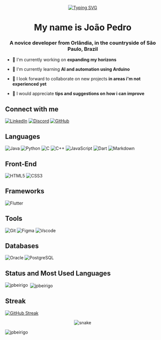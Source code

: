 <div align="center">

[![Typing SVG](https://readme-typing-svg.herokuapp.com?font=Roboto&weight=900&size=40&pause=1000&center=true&vCenter=true&random=false&width=913&lines=Hello+There)](https://git.io/typing-svg)
</div>

<h1 align="center">My name is João Pedro </h1> 
<h3 align="center">A novice developer from Orlândia, in the countryside of São Paulo, Brazil
</h3>

- 🔭 I'm currently working on  **expanding my horizons**

- 🌱 I'm currently learning **AI and automation using Arduino**

- 👯 I look forward to collaborate on new projects **in areas i'm not experienced yet**

- 🤝 I would appreciate **tips and suggestions on how i can improve**

## Connect with me
[![LinkedIn](https://img.shields.io/badge/linkedin-%230077B5.svg?style=for-the-badge&logo=linkedin&logoColor=white)](https://www.linkedin.com/in/joão-pedro-ferreira-beirigo-8130b7269/) [![Discord](https://img.shields.io/badge/Discord-7289DA?style=for-the-badge&logo=discord&logoColor=white)](https://discord.com/channels/@granek./) [![GitHub](https://img.shields.io/badge/GitHub-100000?style=for-the-badge&logo=github&logoColor=white)](https://github.com/JPBeirigo)
<p align="left">
</p> 

## Languages
![Java](https://img.shields.io/badge/java-%23ED8B00.svg?style=for-the-badge&logo=openjdk&logoColor=white) ![Python](https://img.shields.io/badge/python-3670A0?style=for-the-badge&logo=python&logoColor=ffdd54) ![C](https://img.shields.io/badge/C-00599C?style=for-the-badge&logo=c&logoColor=white) ![C++](https://img.shields.io/badge/C%2B%2B-00599C?style=for-the-badge&logo=c%2B%2B&logoColor=white) ![JavaScript](https://img.shields.io/badge/JavaScript-F7DF1E?style=for-the-badge&logo=javascript&logoColor=black) ![Dart](https://img.shields.io/badge/dart-%230175C2.svg?style=for-the-badge&logo=dart&logoColor=white) ![Markdown](https://img.shields.io/badge/Markdown-000?style=for-the-badge&logo=markdown) 

## Front-End
![HTML5](https://img.shields.io/badge/HTML5-E34F26?style=for-the-badge&logo=html5&logoColor=white) ![CSS3](https://img.shields.io/badge/css3-%231572B6.svg?style=for-the-badge&logo=css3&logoColor=white)

## Frameworks
![Flutter](https://img.shields.io/badge/Flutter-%2302569B.svg?style=for-the-badge&logo=Flutter&logoColor=white)

## Tools
![Git](https://img.shields.io/badge/GIT-E44C30?style=for-the-badge&logo=git&logoColor=white) ![Figma](https://img.shields.io/badge/Figma-696969?style=for-the-badge&logo=figma&logoColor=figma) ![Vscode](https://img.shields.io/badge/Vscode-007ACC?style=for-the-badge&logo=visual-studio-code&logoColor=white)

## Databases
![Oracle](https://img.shields.io/badge/Oracle-F80000?style=for-the-badge&logo=oracle&logoColor=white) ![PostgreSQL](https://img.shields.io/badge/PostgreSQL-000?style=for-the-badge&logo=postgresql)

## Status and Most Used Languages
<p><img align="left" src="https://github-readme-stats.vercel.app/api/top-langs?username=jpbeirigo&show_icons=true&theme=tokyonight&locale=en&layout=compact" alt="jpbeirigo" /></p>
<p>&nbsp;<img align="center" src="https://github-readme-stats.vercel.app/api?username=jpbeirigo&show_icons=true&theme=tokyonight&locale=en" alt="jpbeirigo" /></p>

## Streak
[![GitHub Streak](https://streak-stats.demolab.com/?user=DenverCoder1)](https://git.io/streak-stats)

<div align="center">
  <img  src="https://github.com/jpbeirigo/codigo-snake-pfp/blob/master/animation/snake.gif"
       alt="snake" />
</div>


<p> <img src="https://komarev.com/ghpvc/?username=jpbeirigo&label=Profile%20views&color=545692&style=flat" alt="jpbeirigo" /> </p>
